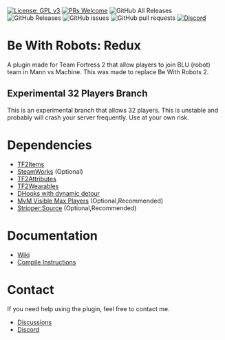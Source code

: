 [![License: GPL v3](https://img.shields.io/badge/License-GPL%20v3-blue.svg)](https://www.gnu.org/licenses/gpl-3.0)
[![PRs Welcome](https://img.shields.io/badge/PRs-welcome-brightgreen.svg?style=flat-square)](http://makeapullrequest.com)
![GitHub All Releases](https://img.shields.io/github/downloads/caxanga334/tf-bewithrobots-redux/total?style=flat-square)
![GitHub Releases](https://img.shields.io/github/downloads/caxanga334/tf-bewithrobots-redux/latest/total?style=flat-square)
![GitHub issues](https://img.shields.io/github/issues-raw/caxanga334/tf-bewithrobots-redux?style=flat-square)
![GitHub pull requests](https://img.shields.io/github/issues-pr-raw/caxanga334/tf-bewithrobots-redux?style=flat-square)
[![Discord](https://img.shields.io/discord/680494591585026113?label=discord&style=flat-square)](https://discord.gg/cSdu8Uf)

# Be With Robots: Redux
A plugin made for Team Fortress 2 that allow players to join BLU (robot) team in Mann vs Machine. This was made to replace Be With Robots 2.

## Experimental 32 Players Branch
This is an experimental branch that allows 32 players. This is unstable and probably will crash your server frequently. Use at your own risk.

# Dependencies
* [TF2Items](https://forums.alliedmods.net/showthread.php?p=1050170)
* [SteamWorks](https://forums.alliedmods.net/showthread.php?t=229556) (Optional)
* [TF2Attributes](https://github.com/nosoop/tf2attributes)
* [TF2Wearables](https://github.com/nosoop/sourcemod-tf2wearables)
* [DHooks with dynamic detour](https://github.com/peace-maker/DHooks2/releases)
* [MvM Visible Max Players](https://forums.alliedmods.net/showpost.php?p=1819270) (Optional,Recommended)
* [Stripper:Source](http://www.bailopan.net/stripper/snapshots/1.2/) (Optional,Recommended)

# Documentation
* [Wiki](https://github.com/caxanga334/tf-bewithrobots-redux/wiki)
* [Compile Instructions](https://github.com/caxanga334/tf-bewithrobots-redux/blob/master/COMPILE.md)

# Contact
If you need help using the plugin, feel free to contact me.
* [Discussions](https://github.com/caxanga334/tf-bewithrobots-redux/discussions)
* [Discord](https://discord.gg/cSdu8Uf)